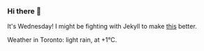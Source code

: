 ### Hi there :wave:

It's Wednesday! I might be fighting with Jekyll to make [this](https://swissclubto.github.io) better.

Weather in Toronto: light rain, at +1°C.
